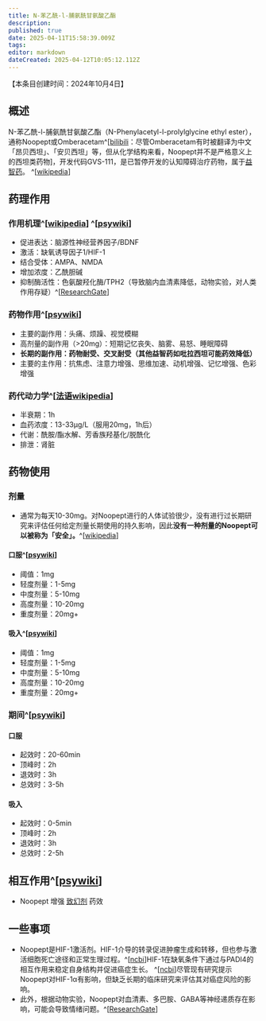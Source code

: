 ```yaml
---
title: N-苯乙酰-l-脯氨酰甘氨酸乙酯
description: 
published: true
date: 2025-04-11T15:58:39.009Z
tags: 
editor: markdown
dateCreated: 2025-04-12T10:05:12.112Z
---
```


【本条目创建时间：2024年10月4日】
## 概述
N-苯乙酰-l-脯氨酰甘氨酸乙酯（N-Phenylacetyl-l-prolylglycine ethyl ester），通称Noopept或Omberacetam^[[bilibili](https://www.bilibili.com/video/BV1G1421t7WV/)：尽管Omberacetam有时被翻译为中文「昂贝西坦」、「安贝西坦」等，但从化学结构来看，Noopept并不是严格意义上的西坦类药物]，开发代码GVS-111，是已暂停开发的认知障碍治疗药物，属于[益智药](/drug/nootropic/益智药概述及索引)。 ^[[wikipedia](https://en.wikipedia.org/wiki/N-Phenylacetyl-L-prolylglycine_ethyl_ester)]
## 药理作用
### 作用机理^[[wikipedia](https://en.wikipedia.org/wiki/N-Phenylacetyl-L-prolylglycine_ethyl_ester)] ^[[psywiki](https://m.psychonautwiki.org/w/index.php?title=Omberacetam&_=)]
- 促进表达：脑源性神经营养因子/BDNF
- 激活：缺氧诱导因子1/HIF-1
- 结合受体：AMPA、NMDA
- 增加浓度：乙酰胆碱
- 抑制酶活性：色氨酸羟化酶/TPH2（导致脑内血清素降低，动物实验，对人类作用存疑）^[[ResearchGate](https://www.researchgate.net/publication/362085934_The_Effect_of_Noopept_on_the_Content_of_Monoamines_and_Their_Metabolites_and_Neurotransmitter_Amino_Acids_in_the_Brain_Structures_of_BALBc_and_C57BL6_Mice_A_Comparative_Study)]
### 药物作用^[[psywiki](https://m.psychonautwiki.org/w/index.php?title=Omberacetam&_=)]
- 主要的副作用：头痛、烦躁、视觉模糊
- 高剂量的副作用（>20mg）：短期记忆丧失、脑雾、易怒、睡眠障碍
- **长期的副作用：药物耐受、交叉耐受（其他益智药如吡拉西坦可能药效降低）**
- 主要的主作用：抗焦虑、注意力增强、思维加速、动机增强、记忆增强、色彩增强
### 药代动力学^[[法语wikipedia](https://fr.wikipedia.org/wiki/Noopept)]
- 半衰期：1h
- 血药浓度：13-33µg/L（服用20mg，1h后）
- 代谢：酰胺/酯水解、芳香族羟基化/脱酰化
- 排泄：肾脏
## 药物使用
### 剂量
- 通常为每天10-30mg。对Noopept进行的人体试验很少，没有进行过长期研究来评估任何给定剂量长期使用的持久影响，因此**没有一种剂量的Noopept可以被称为「安全」。**^[[wikipedia](https://en.wikipedia.org/wiki/N-Phenylacetyl-L-prolylglycine_ethyl_ester)]
#### 口服^[[psywiki](https://m.psychonautwiki.org/w/index.php?title=Omberacetam&_=)]
- 阈值：1mg
- 轻度剂量：1-5mg
- 中度剂量：5-10mg
- 高度剂量：10-20mg
- 重度剂量：20mg+
#### 吸入^[[psywiki](https://m.psychonautwiki.org/w/index.php?title=Omberacetam&_=)]
- 阈值：1mg
- 轻度剂量：1-5mg
- 中度剂量：5-10mg
- 高度剂量：10-20mg
- 重度剂量：20mg+
### 期间^[[psywiki](https://m.psychonautwiki.org/w/index.php?title=Omberacetam&_=)]
#### 口服
- 起效时：20-60min
- 顶峰时：2h
- 退效时：3h
- 总效时：3-5h
#### 吸入
- 起效时：0-5min
- 顶峰时：2h
- 退效时：3h
- 总效时：2-5h
## 相互作用^[[psywiki](https://m.psychonautwiki.org/w/index.php?title=Omberacetam&_=)]
- Noopept 增强 [致幻剂](/t/致幻剂) 药效
## 一些事项
- Noopept是HIF-1激活剂。HIF-1介导的转录促进肿瘤生成和转移，但也参与激活细胞死亡途径和正常生理过程。^[[ncbi](https://www.ncbi.nlm.nih.gov/geo/query/acc.cgi?acc=GSE7835)]HIF-1在缺氧条件下通过与PADI4的相互作用来稳定自身结构并促进癌症生长。 ^[[ncbi](https://www.ncbi.nlm.nih.gov/geo/query/acc.cgi?acc=GSE233772)]尽管现有研究提示Noopept对HIF-1α有影响，但缺乏长期的临床研究来评估其对癌症风险的影响。
- 此外，根据动物实验，Noopept对血清素、多巴胺、GABA等神经递质存在影响，可能会导致情绪问题。^[[ResearchGate](https://www.researchgate.net/publication/362085934_The_Effect_of_Noopept_on_the_Content_of_Monoamines_and_Their_Metabolites_and_Neurotransmitter_Amino_Acids_in_the_Brain_Structures_of_BALBc_and_C57BL6_Mice_A_Comparative_Study)]

